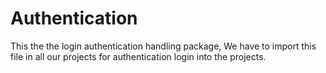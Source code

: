 # Authentication
This the the login authentication handling package, We have to import this file in all our projects for authentication login into the projects.
